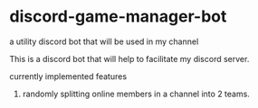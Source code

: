 # discord-game-manager-bot
a utility discord bot that will be used in my channel 

This is a discord bot that will help to facilitate my discord server.

currently implemented features

1. randomly splitting online members in a channel into 2 teams.
